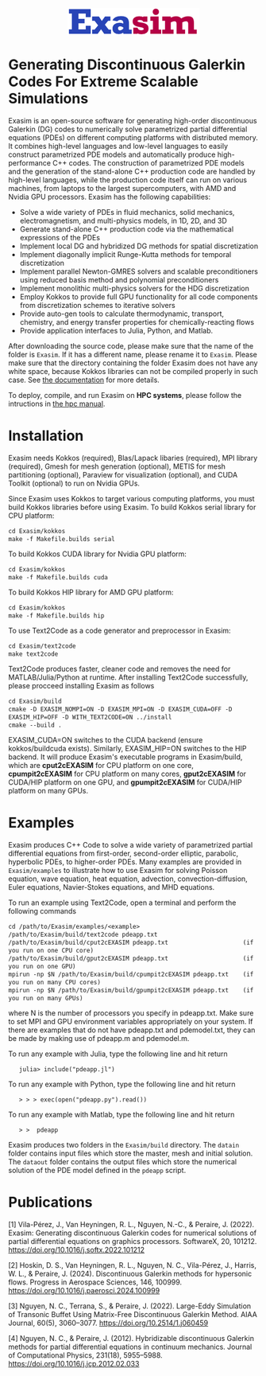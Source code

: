<p align="center">
<img src="doc/exasimlogosmall.png">
</p>

# Generating Discontinuous Galerkin Codes For Extreme Scalable Simulations
Exasim is an open-source software for generating high-order discontinuous Galerkin (DG) codes to numerically solve parametrized partial differential equations (PDEs) on different computing platforms with distributed memory.  It combines high-level languages and low-level languages to easily construct parametrized PDE models and automatically produce high-performance C++ codes. The construction of parametrized PDE models and the generation of the stand-alone C++ production code are handled by high-level languages, while the production code itself can run on various machines, from laptops to the largest supercomputers, with  AMD and Nvidia GPU processors. Exasim has the following capabilities:

   - Solve a wide variety of PDEs in fluid mechanics, solid mechanics, electromagnetism, and multi-physics models, in 1D, 2D, and 3D
   - Generate stand-alone C++ production code via the mathematical expressions of the PDEs
   - Implement local DG and hybridized DG methods for spatial discretization
   - Implement diagonally implicit Runge-Kutta methods for temporal discretization
   - Implement parallel Newton-GMRES solvers and scalable preconditioners using reduced basis method and polynomial preconditioners
   - Implement monolithic multi-physics solvers for the HDG discretization    
   - Employ Kokkos to provide full GPU functionality for all code components from discretization schemes to iterative solvers
   - Provide auto-gen tools to calculate thermodynamic, transport, chemistry, and energy transfer properties for chemically-reacting flows 
   - Provide application interfaces to Julia, Python, and Matlab. 
   
After downloading the source code, please make sure that the name of the folder is `Exasim`. If it has a different name, please rename it to `Exasim`. Please make sure that the directory containing the folder Exasim does not have any white space, because Kokkos libraries can not be compiled properly in such case. See [the documentation](https://github.com/exapde/Exasim/blob/master/doc/Exasim.pdf) for more details. 

To deploy, compile, and run Exasim on **HPC systems**, please follow the intructions in [the hpc manual](https://github.com/exapde/Exasim/blob/master/install/hpc.txt).

# Installation 

Exasim needs Kokkos (required), Blas/Lapack libaries (required), MPI library (required), Gmesh for mesh generation (optional), METIS for mesh partitioning (optional), Paraview for visualization (optional), and CUDA Toolkit (optional) to run on Nvidia GPUs. 

Since Exasim uses Kokkos to target various computing platforms, you must build Kokkos libraries before using Exasim. To build Kokkos serial library for CPU platform:
```
cd Exasim/kokkos   
make -f Makefile.builds serial 
```

To build Kokkos CUDA library for Nvidia GPU platform:
```
cd Exasim/kokkos
make -f Makefile.builds cuda   
```
To build Kokkos HIP library for AMD GPU platform:
```
cd Exasim/kokkos
make -f Makefile.builds hip   
```

To use Text2Code as a code generator and preprocessor in Exasim:
```
cd Exasim/text2code
make text2code
``` 

Text2Code produces faster, cleaner code and removes the need for MATLAB/Julia/Python at runtime. After installing Text2Code successfully, please procceed installing Exasim as follows
```
cd Exasim/build
cmake -D EXASIM_NOMPI=ON -D EXASIM_MPI=ON -D EXASIM_CUDA=OFF -D EXASIM_HIP=OFF -D WITH_TEXT2CODE=ON ../install 
cmake --build .
``` 

EXASIM_CUDA=ON switches to the CUDA backend (ensure kokkos/buildcuda exists). Similarly, EXASIM_HIP=ON switches to the HIP backend. It will produce Exasim's executable programs in Exasim/build, which are **cput2cEXASIM** for CPU platform on one core, **cpumpit2cEXASIM** for CPU platform on many cores, **gput2cEXASIM** for CUDA/HIP platform on one GPU, and **gpumpit2cEXASIM** for CUDA/HIP platform on many GPUs. 

# Examples

Exasim produces C++ Code to solve a wide variety of parametrized partial differential equations from first-order, second-order elliptic, parabolic, hyperbolic PDEs, to higher-order PDEs. Many examples are provided in `Exasim/examples` to illustrate how to use Exasim for solving Poisson equation, wave equation, heat equation, advection, convection-diffusion, Euler equations, Navier-Stokes equations, and MHD equations. 

To run an example using Text2Code, open a terminal and perform the following commands

```
cd /path/to/Exasim/examples/<example>
/path/to/Exasim/build/text2code pdeapp.txt
/path/to/Exasim/build/cput2cEXASIM pdeapp.txt                     (if you run on one CPU core)
/path/to/Exasim/build/gput2cEXASIM pdeapp.txt                     (if you run on one GPU)
mpirun -np $N /path/to/Exasim/build/cpumpit2cEXASIM pdeapp.txt    (if you run on many CPU cores)
mpirun -np $N /path/to/Exasim/build/gpumpit2cEXASIM pdeapp.txt    (if you run on many GPUs) 
```

where N is the number of processors you specify in pdeapp.txt. Make sure to set MPI and GPU environment variables appropriately on your system. If there are examples that do not have pdeapp.txt and pdemodel.txt, they can be made by making use of pdeapp.m and pdemodel.m.  

To run any example with Julia, type the following line and hit return

```
   julia> include("pdeapp.jl")
```

To run any example with Python,  type the following line and hit return

```
   > > > exec(open("pdeapp.py").read())
```

To run any example with Matlab, type the following line and hit return

```
   > >  pdeapp
```

Exasim produces two folders in the `Exasim/build` directory. The `datain` folder contains input files which store the master, mesh and initial solution. The `dataout` folder contains the output files which store the numerical solution of the PDE model defined in the `pdeapp` script.

# Publications
[1] Vila-Pérez, J., Van Heyningen, R. L., Nguyen, N.-C., & Peraire, J. (2022). Exasim: Generating discontinuous Galerkin codes for numerical solutions of partial differential equations on graphics processors. SoftwareX, 20, 101212. https://doi.org/10.1016/j.softx.2022.101212

[2] Hoskin, D. S., Van Heyningen, R. L., Nguyen, N. C., Vila-Pérez, J., Harris, W. L., & Peraire, J. (2024). Discontinuous Galerkin methods for hypersonic flows. Progress in Aerospace Sciences, 146, 100999. https://doi.org/10.1016/j.paerosci.2024.100999

[3] Nguyen, N. C., Terrana, S., & Peraire, J. (2022). Large-Eddy Simulation of Transonic Buffet Using Matrix-Free Discontinuous Galerkin Method. AIAA Journal, 60(5), 3060–3077. https://doi.org/10.2514/1.j060459

[4] Nguyen, N. C., & Peraire, J. (2012). Hybridizable discontinuous Galerkin methods for partial differential equations in continuum mechanics. Journal of Computational Physics, 231(18), 5955–5988. https://doi.org/10.1016/j.jcp.2012.02.033
